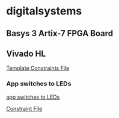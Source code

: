 # digitalsystems
## Basys 3 Artix-7 FPGA Board

## Vivado HL
[Template Constraints File](https://github.com/trigomargarida/digitalsystems/blob/master/constraints_file)
### App switches to LEDs
[app switches to LEDs](https://github.com/trigomargarida/digitalsystems/blob/master/app_switches_to_LEDs) <p></p>
[Constraint File](https://github.com/trigomargarida/digitalsystems/blob/master/app_switches_to_LEDs.xdc)
